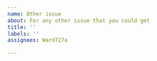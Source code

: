 ```yaml
---
name: Other issue
about: For any other issue that you could get
title: ''
labels: ''
assignees: Ward727a

---
```



